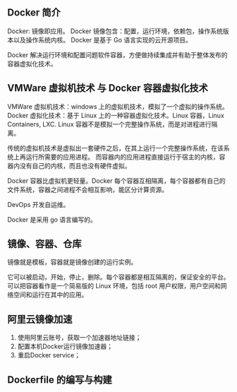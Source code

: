 ## Docker 简介

Docker: 镜像即应用。
Docker 镜像包含：配置，运行环境，依赖包，操作系统版本以及操作系统内核。
Docker 是基于 Go 语言实现的云开源项目。

Docker 解决运行环境和配置问题软件容器，方便做持续集成并有助于整体发布的容器虚拟化技术。

## VMWare 虚拟机技术 与 Docker 容器虚拟化技术

VMWare 虚拟机技术：windows 上的虚拟机技术，模拟了一个虚拟的操作系统。
Docker 虚拟化技术：基于 Linux 上的一种容器虚拟化技术。Linux 容器，Linux Containers, LXC. Linux 容器不是模拟一个完整操作系统，而是对进程进行隔离。

传统的虚拟机技术是虚拟出一套硬件之后，在其上运行一个完整操作系统，在该系统上再运行所需要的应用进程。
而容器内的应用进程直接运行于宿主的内核，容器内没有自己的内核，而且也没有硬件虚拟。

Docker 容器比虚拟机更轻量。Docker 每个容器互相隔离，每个容器都有自己的文件系统，容器之间进程不会相互影响，能区分计算资源。

DevOps 开发自运维。

Docker 是采用 go 语言编写的。

## 镜像、容器、仓库

镜像就是模板，容器就是镜像创建的运行实例。

它可以被启动，开始，停止，删除。每个容器都是相互隔离的，保证安全的平台。可以把容器看作是一个简易版的 Linux 环境，包括 root 用户权限，用户空间和网络空间和运行在其中的应用。

## 阿里云镜像加速
1. 使用阿里云账号，获取一个加速器地址链接；
2. 配置本机Docker运行镜像加速器；
3. 重启Docker service；

## Dockerfile 的编写与构建
